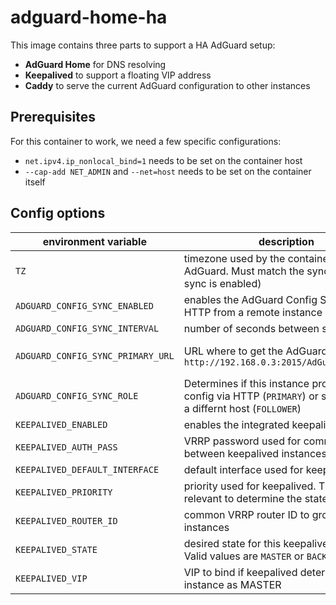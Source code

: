 # adguard-home-ha

This image contains three parts to support a HA AdGuard setup:

- **AdGuard Home** for DNS resolving
- **Keepalived** to support a floating VIP address
- **Caddy** to serve the current AdGuard configuration to other instances

## Prerequisites

For this container to work, we need a few specific configurations:

- `net.ipv4.ip_nonlocal_bind=1` needs to be set on the container host
- `--cap-add NET_ADMIN` and `--net=host` needs to be set on the container itself

## Config options

| environment variable              | description                                                                                                        | default      | required                                        |
| --------------------------------- | ------------------------------------------------------------------------------------------------------------------ | ------------ | ----------------------------------------------- |
| `TZ`                              | timezone used by the container and AdGuard. Must match the sync origin (if sync is enabled)                        | UTC          | no                                              |
| `ADGUARD_CONFIG_SYNC_ENABLED`     | enables the AdGuard Config Sync using HTTP from a remote instance                                                  | false        | no                                              |
| `ADGUARD_CONFIG_SYNC_INTERVAL`    | number of seconds between sync runs                                                                                | 60           | no                                              |
| `ADGUARD_CONFIG_SYNC_PRIMARY_URL` | URL where to get the AdGuard config; e.g. `http://192.168.0.3:2015/AdGuardHome.yaml`                               | ""           | only if `ADGUARD_CONFIG_SYNC_ENABLED` is `true` |
| `ADGUARD_CONFIG_SYNC_ROLE`        | Determines if this instance provides the config via HTTP (`PRIMARY`) or syncs it from a differnt host (`FOLLOWER`) | PRIMARY      | no                                              |
| `KEEPALIVED_ENABLED`              | enables the integrated keepalived instance                                                                         | false        | no                                              |
| `KEEPALIVED_AUTH_PASS`            | VRRP password used for communcation between keepalived instances                                                   | password     | no                                              |
| `KEEPALIVED_DEFAULT_INTERFACE`    | default interface used for keepalived                                                                              | (autodetect) | no                                              |
| `KEEPALIVED_PRIORITY`             | priority used for keepalived. This is relevant to determine the state/role                                         | 100          | no                                              |
| `KEEPALIVED_ROUTER_ID`            | common VRRP router ID to group remote instances                                                                    | 53           | no                                              |
| `KEEPALIVED_STATE`                | desired state for this keepalived instance. Valid values are `MASTER` or `BACKUP`                                  | BACKUP       | no                                              |
| `KEEPALIVED_VIP`                  | VIP to bind if keepalived determines this instance as MASTER                                                       | ""           | only if `KEEPALIVED_ENABLED` is `true`          |
